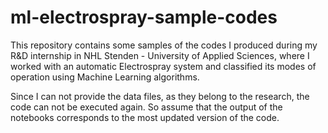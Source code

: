 # ml-electrospray-sample-codes
This repository contains some samples of the codes I produced during my R&amp;D internship in NHL Stenden - University of Applied Sciences, where I worked with an automatic Electrospray system and classified its modes of operation using Machine Learning algorithms.

Since I can not provide the data files, as they belong to the research, the code can not be executed again. So assume that the output of the notebooks corresponds to the most updated version of the code.
